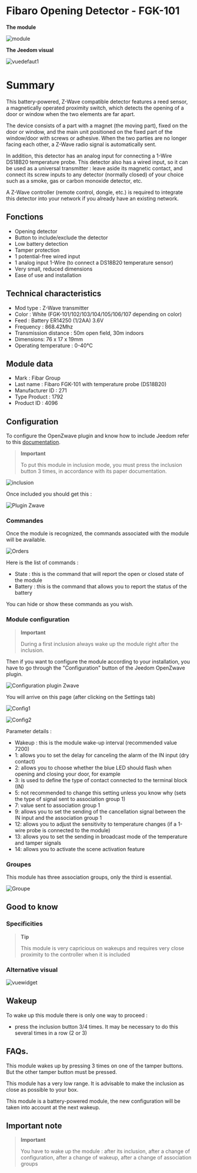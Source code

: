 # Fibaro Opening Detector - FGK-101

**The module**

![module](images/fibaro.fgk101-DS18B20/module.jpg)

**The Jeedom visual**

![vuedefaut1](images/fibaro.fgk101-DS18B20/vuedefaut1.jpg)

# Summary

This battery-powered, Z-Wave compatible detector features a reed sensor, a magnetically operated proximity switch, which detects the opening of a door or window when the two elements are far apart.

The device consists of a part with a magnet (the moving part), fixed on the door or window, and the main unit positioned on the fixed part of the window/door with screws or adhesive. When the two parties are no longer facing each other, a Z-Wave radio signal is automatically sent.

In addition, this detector has an analog input for connecting a 1-Wire DS18B20 temperature probe. This detector also has a wired input, so it can be used as a universal transmitter : leave aside its magnetic contact, and connect its screw inputs to any detector (normally closed) of your choice such as a smoke, gas or carbon monoxide detector, etc.

A Z-Wave controller (remote control, dongle, etc.) is required to integrate this detector into your network if you already have an existing network.

## Fonctions

-   Opening detector
-   Button to include/exclude the detector
-   Low battery detection
-   Tamper protection
-   1 potential-free wired input
-   1 analog input 1-Wire (to connect a DS18B20 temperature sensor)
-   Very small, reduced dimensions
-   Ease of use and installation

## Technical characteristics

-   Mod type : Z-Wave transmitter
-   Color : White (FGK-101/102/103/104/105/106/107 depending on color)
-   Feed : Battery ER14250 (1/2AA) 3.6V
-   Frequency : 868.42Mhz
-   Transmission distance : 50m open field, 30m indoors
-   Dimensions: 76 x 17 x 19mm
-   Operating temperature : 0-40°C

## Module data

-   Mark : Fibar Group
-   Last name : Fibaro FGK-101 with temperature probe (DS18B20)
-   Manufacturer ID : 271
-   Type Product : 1792
-   Product ID : 4096

## Configuration

To configure the OpenZwave plugin and know how to include Jeedom refer to this [documentation](https://doc.jeedom.com/en_US/plugins/automation%20protocol/openzwave/).

> **Important**
>
> To put this module in inclusion mode, you must press the inclusion button 3 times, in accordance with its paper documentation.

![inclusion](images/fibaro.fgk101-DS18B20/inclusion.jpg)

Once included you should get this :

![Plugin Zwave](images/fibaro.fgk101-DS18B20/information.jpg)

### Commandes

Once the module is recognized, the commands associated with the module will be available.

![Orders](images/fibaro.fgk101-DS18B20/commandes.jpg)

Here is the list of commands :

-   State : this is the command that will report the open or closed state of the module
-   Battery : this is the command that allows you to report the status of the battery

You can hide or show these commands as you wish.

### Module configuration

> **Important**
>
> During a first inclusion always wake up the module right after the inclusion.

Then if you want to configure the module according to your installation, you have to go through the "Configuration" button of the Jeedom OpenZwave plugin.

![Configuration plugin Zwave](images/plugin/bouton_configuration.jpg)

You will arrive on this page (after clicking on the Settings tab)

![Config1](images/fibaro.fgk101-DS18B20/config1.jpg)

![Config2](images/fibaro.fgk101-DS18B20/config2.jpg)

Parameter details :

-   Wakeup : this is the module wake-up interval (recommended value 7200)
-   1: allows you to set the delay for canceling the alarm of the IN input (dry contact)
-   2: allows you to choose whether the blue LED should flash when opening and closing your door, for example
-   3: is used to define the type of contact connected to the terminal block (IN)
-   5: not recommended to change this setting unless you know why (sets the type of signal sent to association group 1)
-   7: value sent to association group 1
-   9: allows you to set the sending of the cancellation signal between the IN input and the association group 1
-   12: allows you to adjust the sensitivity to temperature changes (if a 1-wire probe is connected to the module)
-   13: allows you to set the sending in broadcast mode of the temperature and tamper signals
-   14: allows you to activate the scene activation feature

### Groupes

This module has three association groups, only the third is essential.

![Groupe](images/fibaro.fgk101-DS18B20/groupe.jpg)

## Good to know

### Specificities

> **Tip**
>
> This module is very capricious on wakeups and requires very close proximity to the controller when it is included

### Alternative visual

![vuewidget](images/fibaro.fgk101-DS18B20/vuewidget.jpg)

## Wakeup

To wake up this module there is only one way to proceed :

-   press the inclusion button 3/4 times. It may be necessary to do this several times in a row (2 or 3)

## FAQs.

This module wakes up by pressing 3 times on one of the tamper buttons. But the other tamper button must be pressed.

This module has a very low range. It is advisable to make the inclusion as close as possible to your box.

This module is a battery-powered module, the new configuration will be taken into account at the next wakeup.

## Important note

> **Important**
>
> You have to wake up the module : after its inclusion, after a change of configuration, after a change of wakeup, after a change of association groups
